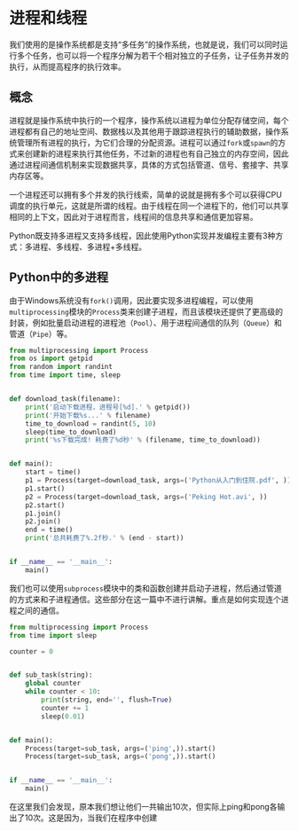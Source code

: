 # 进程和线程

我们使用的是操作系统都是支持“多任务”的操作系统，也就是说，我们可以同时运行多个任务，也可以将一个程序分解为若干个相对独立的子任务，让子任务并发的执行，从而提高程序的执行效率。

## 概念

进程就是操作系统中执行的一个程序，操作系统以进程为单位分配存储空间，每个进程都有自己的地址空间、数据栈以及其他用于跟踪进程执行的辅助数据，操作系统管理所有进程的执行，为它们合理的分配资源。进程可以通过`fork`或`spawn`的方式来创建新的进程来执行其他任务，不过新的进程也有自己独立的内存空间，因此通过进程间通信机制来实现数据共享，具体的方式包括管道、信号、套接字、共享内存区等。

一个进程还可以拥有多个并发的执行线索，简单的说就是拥有多个可以获得CPU调度的执行单元，这就是所谓的线程。由于线程在同一个进程下的，他们可以共享相同的上下文，因此对于进程而言，线程间的信息共享和通信更加容易。

Python既支持多进程又支持多线程，因此使用Python实现并发编程主要有3种方式：多进程、多线程、多进程+多线程。

## Python中的多进程

由于Windows系统没有`fork()`调用，因此要实现多进程编程，可以使用`multiprocessing`模块的`Process`类来创建子进程，而且该模块还提供了更高级的封装，例如批量启动进程的进程池（`Pool`）、用于进程间通信的队列（`Queue`）和管道（`Pipe`）等。

```python
from multiprocessing import Process
from os import getpid
from random import randint
from time import time, sleep


def download_task(filename):
    print('启动下载进程，进程号[%d].' % getpid())
    print('开始下载%s...' % filename)
    time_to_download = randint(5, 10)
    sleep(time_to_download)
    print('%s下载完成! 耗费了%d秒' % (filename, time_to_download))


def main():
    start = time()
    p1 = Process(target=download_task, args=('Python从入门到住院.pdf', ))
    p1.start()
    p2 = Process(target=download_task, args=('Peking Hot.avi', ))
    p2.start()
    p1.join()
    p2.join()
    end = time()
    print('总共耗费了%.2f秒.' % (end - start))


if __name__ == '__main__':
    main()
```

我们也可以使用`subprocess`模块中的类和函数创建并启动子进程，然后通过管道的方式来和子进程通信。这些部分在这一篇中不进行讲解。重点是如何实现连个进程之间的通信。

```python
from multiprocessing import Process
from time import sleep

counter = 0


def sub_task(string):
    global counter
    while counter < 10:
        print(string, end='', flush=True)
        counter += 1
        sleep(0.01)


def main():
    Process(target=sub_task, args=('ping',)).start()
    Process(target=sub_task, args=('pong',)).start()


if __name__ == '__main__':
    main()

```
在这里我们会发现，原本我们想让他们一共输出10次，但实际上ping和pong各输出了10次。这是因为，当我们在程序中创建